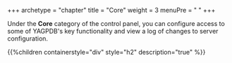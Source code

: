 +++
archetype = "chapter"
title = "Core"
weight = 3
menuPre = "<i class= 'fas fa-cogs'></i> "
+++

Under the **Core** category of the control panel, you can configure access to
some of YAGPDB's key functionality and view a log of changes to server
configuration.

{{%children containerstyle="div" style="h2" description="true" %}}

